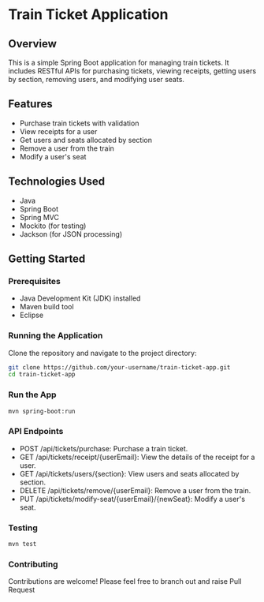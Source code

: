 # Train Ticket Application

## Overview

This is a simple Spring Boot application for managing train tickets. It includes RESTful APIs for purchasing tickets, viewing receipts, getting users by section, removing users, and modifying user seats.

## Features

- Purchase train tickets with validation
- View receipts for a user
- Get users and seats allocated by section
- Remove a user from the train
- Modify a user's seat

## Technologies Used

- Java
- Spring Boot
- Spring MVC
- Mockito (for testing)
- Jackson (for JSON processing)

## Getting Started

### Prerequisites

- Java Development Kit (JDK) installed
- Maven build tool
- Eclipse

### Running the Application

Clone the repository and navigate to the project directory:

```bash
git clone https://github.com/your-username/train-ticket-app.git
cd train-ticket-app
```
### Run the App
```bash
mvn spring-boot:run
```
### API Endpoints
+ POST /api/tickets/purchase: Purchase a train ticket.
+ GET /api/tickets/receipt/{userEmail}: View the details of the receipt for a user.
+ GET /api/tickets/users/{section}: View users and seats allocated by section.
+ DELETE /api/tickets/remove/{userEmail}: Remove a user from the train.
+ PUT /api/tickets/modify-seat/{userEmail}/{newSeat}: Modify a user's seat.

### Testing
```bash
mvn test
```
### Contributing
Contributions are welcome! Please feel free to branch out and raise Pull Request

